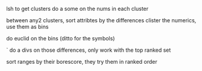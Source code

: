 
lsh to get clusters
do a some on the nums in each cluster

between any2 clusters, sort attribtes by the differences
clister the numerics, use them as bins

do euclid on the bins (ditto for the symbols)

`
do a divs on those differences, only work with the top ranked set

sort ranges by their borescore, they try them in ranked order
